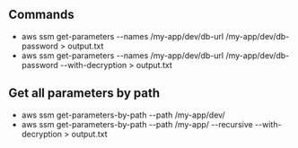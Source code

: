 ## Commands
-   aws ssm get-parameters --names /my-app/dev/db-url /my-app/dev/db-password  > output.txt
-   aws ssm get-parameters --names /my-app/dev/db-url /my-app/dev/db-password  --with-decryption >  output.txt

## Get all parameters by path
-   aws ssm get-parameters-by-path --path /my-app/dev/
-   aws ssm get-parameters-by-path --path /my-app/ --recursive --with-decryption > output.txt

